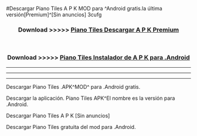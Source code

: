 #Descargar Piano Tiles  A P K MOD para ^Android gratis.la última versión[Premium]^[Sin anuncios] 3cufg



<div align="center">
<h3>Download >>>>> <a href="https://es-web.web.app/?es= ${title}">Piano Tiles  Descargar A P K Premium</a></h3><br>

<h3>Download >>>>> <a href="https://es-web.web.app/?es= ${title}">Piano Tiles  Instalador de A P K para .Android</a></h3>
</div>


----------------------------------------------------------

----------------------------------------------------------

----------------------------------------------------------

Descargar Piano Tiles  .APK^MOD^ para .Android gratis.

Descargar la aplicación. Piano Tiles  APK^El nombre es la versión para .Android.

Descargar Piano Tiles  A P K [Sin anuncios]

Descargar Piano Tiles  gratuita del mod para .Android.
